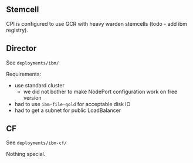 ## Stemcell

CPI is configured to use GCR with heavy warden stemcells (todo - add ibm registry).

## Director

See `deployments/ibm/`

Requirements:

- use standard cluster
  - we did not bother to make NodePort configuration work on free version
- had to use `ibm-file-gold` for acceptable disk IO
- had to get a subnet for public LoadBalancer

## CF

See `deployments/ibm-cf/`

Nothing special.
